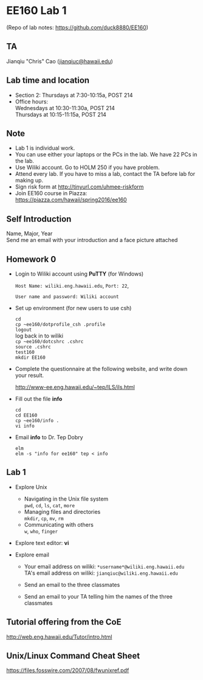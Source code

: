 # EE160 Lab 1
(Repo of lab notes: <https://github.com/duck8880/EE160>)



## TA

  Jianqiu "Chris" Cao (jianqiuc@hawaii.edu)

## Lab time and location

  - Section 2: Thursdays at 7:30-10:15a, POST 214  
  - Office hours:  
    Wednesdays at 10:30-11:30a, POST 214  
    Thursdays at 10:15-11:15a, POST 214

## Note

- Lab 1 is individual work.
- You can use either your laptops or the PCs in the lab. We have 22 PCs in the lab.
- Use Wiliki account. Go to HOLM 250 if you have problem.
- Attend every lab. If you have to miss a lab, contact the TA before lab for making up.
- Sign risk form at <http://tinyurl.com/uhmee-riskform>
- Join EE160 course in Piazza: <https://piazza.com/hawaii/spring2016/ee160>

## Self Introduction

  Name, Major, Year  
  Send me an email with your introduction and a face picture attached  

   

## Homework 0

- Login to Wiliki account using **PuTTY** (for Windows)  

  `Host Name: wiliki.eng.hawaii.edu`, `Port: 22`,   

  `User name and password: Wiliki account`

- Set up environment (for new users to use csh)

  `cd`  
  `cp ~ee160/dotprofile_csh .profile`  
  `logout`  
  log back in to wiliki  
  `cp ~ee160/dotcshrc .cshrc`  
  `source .cshrc`  
  `test160`  
  `mkdir EE160`  

- Complete the questionnaire at the following website, and write down your result.

  <http://www-ee.eng.hawaii.edu/~tep/ILS/ils.html> 

- Fill out the file **info**

  `cd`  
  `cd EE160`  
  `cp ~ee160/info .`  
  `vi info`  

- Email **info** to Dr. Tep Dobry

  `elm`  
  `elm -s "info for ee160" tep < info `   


  

## Lab 1

- Explore Unix

  - Navigating in the Unix file system  
    `pwd`, `cd`, `ls`, `cat`, `more`
  - Managing files and directories  
    `mkdir`, `cp`, `mv`, `rm`
  - Communicating with others  
    `w`, `who`, `finger`

- Explore text editor: **vi**

- Explore email

  - Your email address on wiliki: `*username*@wiliki.eng.hawaii.edu`  
    TA's email address on wiliki: `jianqiuc@wiliki.eng.hawaii.edu`

  - Send an email to the three classmates

  - Send an email to your TA telling him the names of the three classmates  



  

## Tutorial offering from the CoE

<http://web.eng.hawaii.edu/Tutor/intro.html>

## Unix/Linux Command Cheat Sheet

<https://files.fosswire.com/2007/08/fwunixref.pdf>
